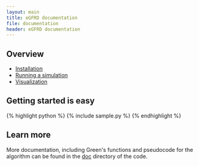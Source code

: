 ```yaml
---
layout: main
title: eGFRD documentation
file: documentation
header: eGFRD documentation
---
```


## Overview

* [Installation](/installation)
* [Running a simulation](/simulation)
* [Visualization](/visualization)

## Getting started is easy

{% highlight python %}
{% include sample.py %}
{% endhighlight %}

## Learn more

More documentation, including Green's functions and pseudocode for the 
algorithm can be found in the [doc](http://github.com/gfrd/gfrd/tree/develop/doc") directory of 
the code.

